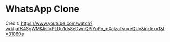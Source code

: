 # WhatsApp Clone

Credit: https://www.youtube.com/watch?v=ktjafK4SgWM&list=PLDu1ds8eDwnQPiYpPo_nXaIzaTsuxeQUy&index=1&t=31060s
